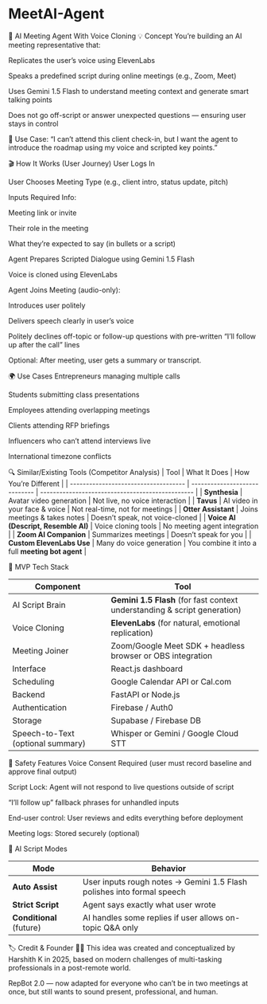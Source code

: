 ﻿# MeetAI-Agent
🎯 AI Meeting Agent With Voice Cloning
💡 Concept
You’re building an AI meeting representative that:

Replicates the user’s voice using ElevenLabs

Speaks a predefined script during online meetings (e.g., Zoom, Meet)

Uses Gemini 1.5 Flash to understand meeting context and generate smart talking points

Does not go off-script or answer unexpected questions — ensuring user stays in control

🧠 Use Case: “I can’t attend this client check-in, but I want the agent to introduce the roadmap using my voice and scripted key points.”

🎬 How It Works (User Journey)
User Logs In

User Chooses Meeting Type (e.g., client intro, status update, pitch)

Inputs Required Info:

Meeting link or invite

Their role in the meeting

What they’re expected to say (in bullets or a script)

Agent Prepares Scripted Dialogue using Gemini 1.5 Flash

Voice is cloned using ElevenLabs

Agent Joins Meeting (audio-only):

Introduces user politely

Delivers speech clearly in user’s voice

Politely declines off-topic or follow-up questions with pre-written “I’ll follow up after the call” lines

Optional: After meeting, user gets a summary or transcript.

🌍 Use Cases
Entrepreneurs managing multiple calls

Students submitting class presentations

Employees attending overlapping meetings

Clients attending RFP briefings

Influencers who can’t attend interviews live

International timezone conflicts

🔍 Similar/Existing Tools (Competitor Analysis)
| Tool                                 | What It Does                  | How You’re Different                             |
| ------------------------------------ | ----------------------------- | ------------------------------------------------ |
| **Synthesia**                        | Avatar video generation       | Not live, no voice interaction                   |
| **Tavus**                            | AI video in your face & voice | Not real-time, not for meetings                  |
| **Otter Assistant**                  | Joins meetings & takes notes  | Doesn’t speak, not voice-cloned                  |
| **Voice AI (Descript, Resemble AI)** | Voice cloning tools           | No meeting agent integration                     |
| **Zoom AI Companion**                | Summarizes meetings           | Doesn’t speak for you                            |
| **Custom ElevenLabs Use**            | Many do voice generation      | You combine it into a full **meeting bot agent** |

🧪 MVP Tech Stack

| Component                         | Tool                                                                      |
| --------------------------------- | ------------------------------------------------------------------------- |
| AI Script Brain                   | **Gemini 1.5 Flash** (for fast context understanding & script generation) |
| Voice Cloning                     | **ElevenLabs** (for natural, emotional replication)                       |
| Meeting Joiner                    | Zoom/Google Meet SDK + headless browser or OBS integration                |
| Interface                         | React.js dashboard                                                        |
| Scheduling                        | Google Calendar API or Cal.com                                            |
| Backend                           | FastAPI or Node.js                                                        |
| Authentication                    | Firebase / Auth0                                                          |
| Storage                           | Supabase / Firebase DB                                                    |
| Speech-to-Text (optional summary) | Whisper or Gemini / Google Cloud STT                                      |

🔐 Safety Features
Voice Consent Required (user must record baseline and approve final output)

Script Lock: Agent will not respond to live questions outside of script

“I’ll follow up” fallback phrases for unhandled inputs

End-user control: User reviews and edits everything before deployment

Meeting logs: Stored securely (optional)

🧠 AI Script Modes

| Mode                     | Behavior                                                               |
| ------------------------ | ---------------------------------------------------------------------- |
| **Auto Assist**          | User inputs rough notes → Gemini 1.5 Flash polishes into formal speech |
| **Strict Script**        | Agent says exactly what user wrote                                     |
| **Conditional** (future) | AI handles some replies if user allows on-topic Q\&A only              |

🏷️ Credit & Founder
🧑‍💻 This idea was created and conceptualized by Harshith K in 2025, based on modern challenges of multi-tasking professionals in a post-remote world.

RepBot 2.0 — now adapted for everyone who can’t be in two meetings at once, but still wants to sound present, professional, and human.

